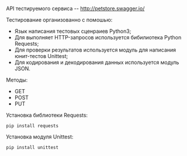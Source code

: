 API тестируемого сервиса -- http://petstore.swagger.io/

Тестирование организованно с помошью:
- Язык написания тестовых сценраиев Python3;
- Для выполняет HTTP-запросов используется бибилиотека Python Requests;
- Для проверки результатов используется модуль для написания юнит-тестов Unittest;
- Для кодирования и декодирования данных используется модуль JSON.

Методы:
- GET
- POST
- PUT 

Установка библиотеки Requests:
```
pip install requests
```
Установка модуля Unittest:
```
pip install unittest
```
